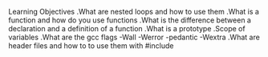 Learning Objectives
.What are nested loops and how to use them
.What is a function and how do you use functions
.What is the difference between a declaration and a definition of a function
.What is a prototype
.Scope of variables
.What are the gcc flags -Wall -Werror -pedantic -Wextra
.What are header files and how to to use them with #include
